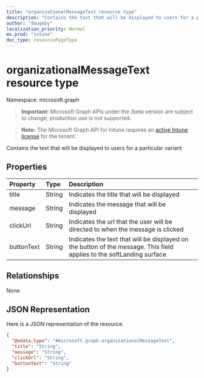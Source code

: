 ```yaml
---
title: "organizationalMessageText resource type"
description: "Contains the text that will be displayed to users for a particular variant"
author: "dougeby"
localization_priority: Normal
ms.prod: "intune"
doc_type: resourcePageType
---
```


# organizationalMessageText resource type

Namespace: microsoft.graph

> **Important:** Microsoft Graph APIs under the /beta version are subject to change; production use is not supported.

> **Note:** The Microsoft Graph API for Intune requires an [active Intune license](https://go.microsoft.com/fwlink/?linkid=839381) for the tenant.

Contains the text that will be displayed to users for a particular variant

## Properties
|Property|Type|Description|
|:---|:---|:---|
|title|String|Indicates the title that will be displayed|
|message|String|Indicates the message that will be displayed|
|clickUrl|String|Indicates the url that the user will be directed to when the message is clicked|
|buttonText|String|Indicates the text that will be displayed on the button of the message. This field applies to the softLanding surface|

## Relationships
None

## JSON Representation
Here is a JSON representation of the resource.
<!-- {
  "blockType": "resource",
  "@odata.type": "microsoft.graph.organizationalMessageText"
}
-->
``` json
{
  "@odata.type": "#microsoft.graph.organizationalMessageText",
  "title": "String",
  "message": "String",
  "clickUrl": "String",
  "buttonText": "String"
}
```




